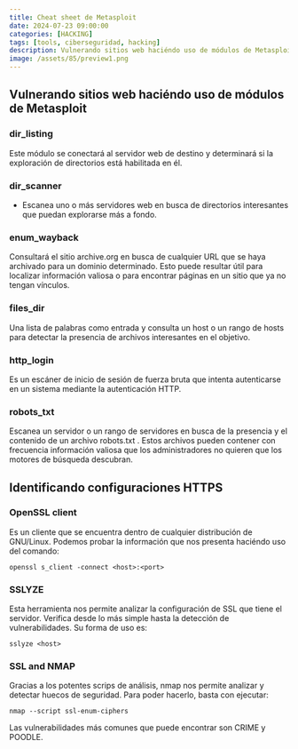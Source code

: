 ```yaml
---
title: Cheat sheet de Metasploit
date: 2024-07-23 09:00:00 
categories: [HACKING]
tags: [tools, ciberseguridad, hacking]
description: Vulnerando sitios web haciéndo uso de módulos de Metasploit
image: /assets/85/preview1.png
---
```


## Vulnerando sitios web haciéndo uso de módulos de Metasploit

###  dir_listing

Este módulo se conectará al servidor web de destino y determinará
si la exploración de directorios está habilitada en él.

### dir_scanner

- Escanea uno o más servidores web en busca de directorios interesantes que puedan explorarse más a fondo.

### enum_wayback

Consultará el sitio archive.org en busca de cualquier URL que se haya archivado para un dominio determinado. Esto puede resultar útil para localizar información valiosa o para encontrar páginas en un sitio que ya no tengan vínculos.

### files_dir

Una lista de palabras como entrada y consulta un host o un rango de hosts para detectar la presencia de archivos interesantes en el objetivo.

### http_login

Es un escáner de inicio de sesión de fuerza bruta que intenta autenticarse en un sistema mediante la autenticación HTTP.

### robots_txt 

Escanea un servidor o un rango de servidores en busca de la presencia y el contenido de un archivo robots.txt . Estos archivos pueden contener con frecuencia información valiosa que los administradores no quieren que los motores de búsqueda descubran.



## Identificando configuraciones HTTPS

### OpenSSL client

Es un cliente que se encuentra dentro de cualquier distribución de GNU/Linux. Podemos probar la información que nos presenta haciéndo uso del comando:

    openssl s_client -connect <host>:<port>

### SSLYZE

Esta herramienta nos permite analizar la configuración de SSL que tiene el servidor. Verifica desde lo más simple hasta la detección de vulnerabilidades. Su forma de uso es:

    sslyze <host>

### SSL and NMAP

Gracias a los potentes scrips de análisis, nmap nos permite analizar y detectar huecos de seguridad. Para poder hacerlo, basta con ejecutar:

    nmap --script ssl-enum-ciphers

Las vulnerabilidades más comunes que puede encontrar son CRIME y POODLE.





